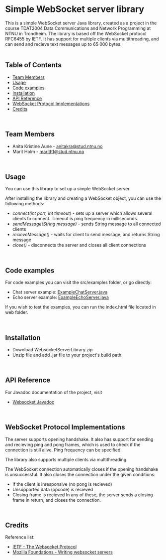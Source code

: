# Simple WebSocket server library
This is a simple WebSocket server Java library, created as a project in the course TDAT2004 Data Communications and Network Programming at NTNU in Trondheim. 
The library is based off the WebSocket protocol RFC6455 by IETF. It has support for multiple clients via multithreading, and can send and recieve text messages up to 65 000 bytes.
<br>
<br>
## Table of Contents
* [Team Members](#team-members)
* [Usage](#usage)
* [Code examples](#code)
* [Installation](#installation)
* [API Reference](#api)
* [WebSocket Protocol Implementations](#protocol)
* [Credits](#credits)
<br>

## <a name="team-members"></a>Team Members
* Anita Kristine Aune -  <anitakra@stud.ntnu.no>
* Marit Holm - <marith1@stud.ntnu.no>
<br>

## <a name="usage"></a>Usage
You can use this library to set up a simple WebSocket server. 

After installing the library and creating a WebSocket object, you can use the following methods: 
* <i>connect(int port, int timeout)</i> - sets up a server which allows several clients to connect. Timeout is ping frequency in milliseconds.
* <i>sendMessage(String message)</i> - sends String message to all connected clients
* <i>recieveMessage()</i> - waits for client to send message, and returns String message
* <i>close()</i> - disconnects the server and closes all client connections
<br>

## <a name="code"></a>Code examples
For code examples you can visit the src/examples folder, or go directly:
* Chat server example:  <a href="https://github.com/marith/Websocket/tree/master/src/example/ExampleChatServer.java">ExampleChatServer.java</a>
* Echo server example:  <a href="https://github.com/marith/Websocket/tree/master/src/example/ExampleEchoServer.java">ExampleEchoServer.java</a>


If you wish to test the examples, you can run the index.html file located in web folder.

<br>

## <a name="intallation"></a>Installation
* Download WebsocketServerLibrary.zip
* Unzip file and add .jar file to your project's build path.

<br>

## <a name="api"></a>API Reference
For Javadoc documentation of the project, visit
* <a href=https://marith.github.io/Websocket>Websocket Javadoc</a>
<br>

## <a name="protocol"></a>WebSocket Protocol Implementations
The server supports opening handshake.
It also has support for sending and recieving ping and pong frames, which is used to check if the connection is still alive. Ping frequency can be specified.

The library also supports multiple clients via multithreading. 

The WebSocket connection automatically closes if the opening handshake is unsuccessful.
It also closes the connection under the given conditions:
  - If the client is inresponsive (no pong is recieved)
  - Unsupported data (opcode) is recieved
  - Closing frame is recieved
  In any of these, the server sends a closing frame in return, and closes the connection. 

<br>


## <a name="credits"></a>Credits
Reference list: 
* <a href=https://tools.ietf.org/html/rfc6455>IETF - The Websocket Protocol</a>
* <a href=https://developer.mozilla.org/en-US/docs/Web/API/WebSockets_API/Writing_WebSocket_servers>Mozilla Foundations - Writing websocket servers</a>
<br>





